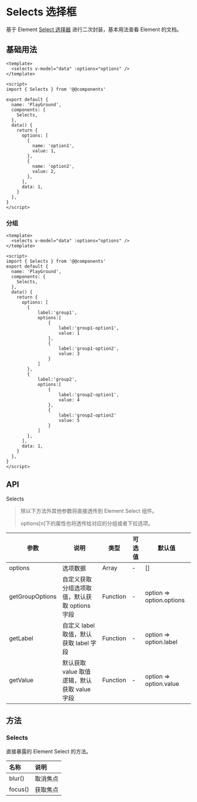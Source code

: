 # Selects 选择框

基于 Element [Select 选择器](https://element.eleme.cn/#/zh-CN/component/select) 进行二次封装，基本用法查看 Element 的文档。

## 基础用法

```vue
<template>
  <selects v-model="data" :options="options" />
</template>

<script>
import { Selects } from '@@components'

export default {
  name: 'PlayGround',
  components: {
    Selects,
  },
  data() {
    return {
      options: [
        {
          name: 'option1',
          value: 1,
        },
        {
          name: 'option2',
          value: 2,
        },
      ],
      data: 1,
    }
  },
}
</script>
```

### 分组

```vue
<template>
  <selects v-model="data" :options="options" />
</template>

<script>
import { Selects } from '@@components'
export default {
  name: 'PlayGround',
  components: {
    Selects,
  },
  data() {
    return {
      options: [
        {
            label:'group1',
            options:[
                {
                    label:'group1-option1',
                    value: 1
            	},
                {
                    label:'group1-option2',
                    value: 3
                }
            ]
        },
        {
            label:'group2',
            options:[
                {
                    label:'group2-option1',
                    value: 4
            	},
                {
                    label:'group2-option2'
                    value: 5
                }
            ]
        },
      ],
      data: 1,
    }
  },
}
</script>
```

## API

Selects

> 除以下方法外其他参数将直接透传到 Element Select 组件。
>
> options[n]下的属性也将透传给对应的分组或者下拉选项。

| 参数            | 说明                                          | 类型     | 可选值 | 默认值                   |
| --------------- | --------------------------------------------- | -------- | ------ | ------------------------ |
| options         | 选项数据                                      | Array    | -      | []                       |
| getGroupOptions | 自定义获取分组选项取值，默认获取 options 字段 | Function | -      | option => option.options |
| getLabel        | 自定义 label 取值，默认获取 label 字段        | Function | -      | option => option.label   |
| getValue        | 默认获取 value 取值逻辑，默认获取 value 字段  | Function | -      | option => option.value   |

## 方法

### Selects

直接暴露的 Element Select 的方法。

| 名称    | 说明     |
| :------ | :------- |
| blur()  | 取消焦点 |
| focus() | 获取焦点 |
